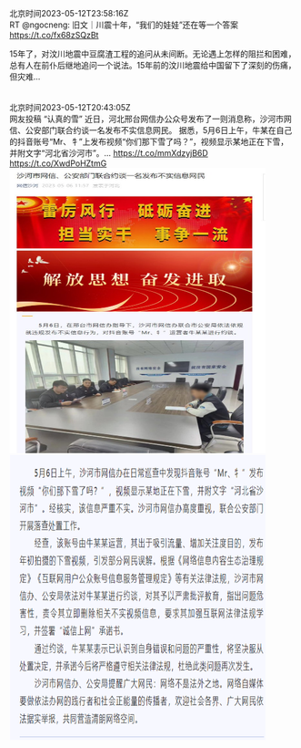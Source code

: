 北京时间2023-05-12T23:58:16Z<br>RT @ngocneng: 旧文｜川震十年，“我们的娃娃”还在等一个答案
https://t.co/fx68zSQzBt

15年了，对汶川地震中豆腐渣工程的追问从未间断。无论遇上怎样的阻拦和困难，总有人在前仆后继地追问一个说法。15年前的汶川地震给中国留下了深刻的伤痛，但灾难…<br><br><br>北京时间2023-05-12T20:43:05Z<br>网友投稿
“认真的雪”
近日，河北邢台网信办公众号发布了一则消息称，沙河市网信、公安部门联合约谈一名发布不实信息网民。
据悉，5月6日上午，牛某在自己的抖音账号“Mr、牜”上发布视频“你们那下雪了吗？”，视频显示某地正在下雪，并附文字“河北省沙河市”。… https://t.co/mmXdzyjB6D https://t.co/XwdPoHZtmG<br><img src='/temp/image/2023/u-Month-5/1657003459789443074_0.jpg' width='450' height='500'><img src='/temp/image/2023/u-Month-5/1657003459789443074_1.jpg' width='450' height='500'><br><br>